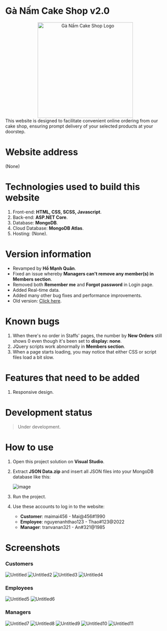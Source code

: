 # Gà Nấm Cake Shop v2.0
<div align="center">
  <img src="https://github.com/homanhquan1812/Ga-Nam-Cake-Shop/assets/130955957/e66ddf6d-b5b4-4b4b-bda0-5cbe98533575" alt="Gà Nấm Cake Shop Logo" width="300">
</div>
This website is designed to facilitate convenient online ordering from our cake shop, ensuring prompt delivery of your selected products at your doorstep.

# Website address
(None)

# Technologies used to build this website
1. Front-end: <b>HTML, CSS, SCSS, Javascript</b>.
2. Back-end: <b>ASP.NET Core</b>.
3. Database: <b>MongoDB</b>.
4. Cloud Database: <b>MongoDB Atlas</b>.
5. Hosting: (None).

# Version information
- Revamped by <b>Hồ Mạnh Quân</b>.
- Fixed an issue whereby <b>Managers can't remove any member(s) in Members section</b>.
- Removed both <b>Remember me</b> and <b>Forgot password</b> in Login page.
- Added Real-time data.
- Added many other bug fixes and performance improvements.
- Old version: [Click here](https://github.com/homanhquan1812/Ga-Nam-Cake-Shop).

# Known bugs
1. When there's no order in Staffs' pages, the number by <b>New Orders</b> still shows 0 even though it's been set to <b>display: none</b>.
2. JQuery scripts work abnormally in <b>Members section</b>.
3. When a page starts loading, you may notice that either CSS or script files load a bit slow. 

# Features that need to be added
1. Responsive design.

# Development status
> Under development.

# How to use
1. Open this project solution on <b>Visual Studio</b>.
2. Extract <b>JSON Data.zip</b> and insert all JSON files into your MongoDB database like this:

   ![image](https://github.com/homanhquan1812/Ga-Nam-Cake-Shop-v2.0/assets/130955957/44f42d70-9cb3-427c-b7d2-0d8765108159)

3. Run the project.
4. Use these accounts to log in to the website:
   - <b>Customer</b>: maimai456 - Mai@456#1990
   - <b>Employee</b>: nguyenanhthao123 - Thao#123@2022
   - <b>Manager</b>: tranvanan321 - An#321@1985

# Screenshots
### Customers
![Untitled](https://github.com/homanhquan1812/Ga-Nam-Cake-Shop/assets/130955957/6248d84a-120a-4e10-8ba7-b66be21b006a)
![Untitled2](https://github.com/homanhquan1812/Ga-Nam-Cake-Shop/assets/130955957/f0a0072f-5622-474d-a321-fe7abe98a4ba)
![Untitled3](https://github.com/homanhquan1812/Ga-Nam-Cake-Shop/assets/130955957/e6a7d8da-d356-4797-9e0e-d461c4d70c14)
![Untitled4](https://github.com/homanhquan1812/Ga-Nam-Cake-Shop/assets/130955957/27c68675-d193-4440-9fee-ce91983aa9bf)

### Employees
![Untitled5](https://github.com/homanhquan1812/Ga-Nam-Cake-Shop/assets/130955957/45a203dc-90f9-4d39-a4d7-bb2d7e465436)
![Untitled6](https://github.com/homanhquan1812/Ga-Nam-Cake-Shop/assets/130955957/4c885c88-9a10-4e2a-8691-705a0d95be17)

### Managers
![Untitled7](https://github.com/homanhquan1812/Ga-Nam-Cake-Shop/assets/130955957/92688677-8e4b-4981-8f2d-7fe55d2770cf)
![Untitled8](https://github.com/homanhquan1812/Ga-Nam-Cake-Shop/assets/130955957/e7f458cc-f256-4128-a706-4527a735285a)
![Untitled9](https://github.com/homanhquan1812/Ga-Nam-Cake-Shop/assets/130955957/de8b3b2a-26cf-4cf5-8017-3969369d627f)
![Untitled10](https://github.com/homanhquan1812/Ga-Nam-Cake-Shop/assets/130955957/ebd08c63-8cfb-4d0a-9dce-a69232d627cf)
![Untitled11](https://github.com/homanhquan1812/Ga-Nam-Cake-Shop/assets/130955957/45894c41-72b9-4687-b2df-5752187d6ed0)
